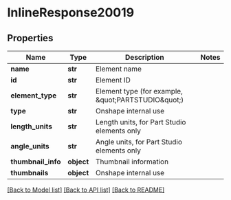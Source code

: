 # InlineResponse20019

## Properties
Name | Type | Description | Notes
------------ | ------------- | ------------- | -------------
**name** | **str** | Element name | 
**id** | **str** | Element ID | 
**element_type** | **str** | Element type (for example, \&quot;PARTSTUDIO\&quot;) | 
**type** | **str** | Onshape internal use | 
**length_units** | **str** | Length units, for Part Studio elements only | 
**angle_units** | **str** | Angle units, for Part Studio elements only | 
**thumbnail_info** | **object** | Thumbnail information | 
**thumbnails** | **object** | Onshape internal use | 

[[Back to Model list]](../README.md#documentation-for-models) [[Back to API list]](../README.md#documentation-for-api-endpoints) [[Back to README]](../README.md)


